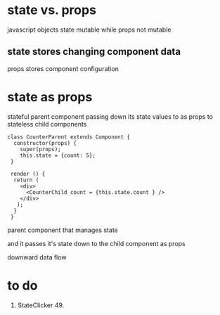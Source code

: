 # state vs. props

javascript objects state mutable while props not mutable 

## state stores changing component data

props stores component configuration

# state as props

stateful parent component passing down its state values to as props to stateless child components

```
class CounterParent extends Component {
  constructor(props) {
    super(props);
    this.state = {count: 5};
 }
 
 render () {
  return (
    <div> 
      <CounterChild count = {this.state.count } />
    </div>
   );
  }
 }

```

parent component that manages state

and it passes it's state down to the child component as props

downward data flow

# to do

1. StateClicker 49.




